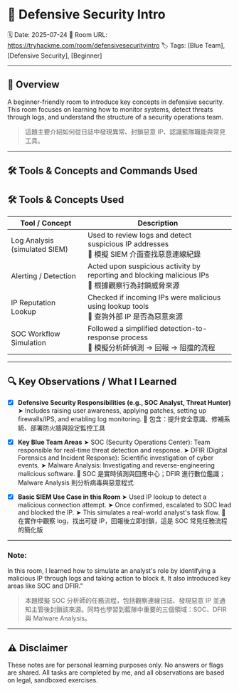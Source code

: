 # 🧠 Defensive Security Intro
🗓️ Date: 2025-07-24
🔗 Room URL: https://tryhackme.com/room/defensivesecurityintro
🏷️ Tags: \[Blue Team], \[Defensive Security], \[Beginner]

---

## 🧭 Overview

A beginner-friendly room to introduce key concepts in defensive security.
This room focuses on learning how to monitor systems, detect threats through logs, and understand the structure of a security operations team.

>  這題主要介紹如何從日誌中發現異常、封鎖惡意 IP、認識藍隊職能與常見工具。

---

## 🛠 Tools & Concepts and Commands Used

## 🛠 Tools & Concepts Used

| Tool / Concept           | Description                                                                 |
|--------------------------|-----------------------------------------------------------------------------|
| Log Analysis (simulated SIEM) | Used to review logs and detect suspicious IP addresses  <br>💬 模擬 SIEM 介面查找惡意連線紀錄 |
| Alerting / Detection     | Acted upon suspicious activity by reporting and blocking malicious IPs  <br>💬 根據觀察行為封鎖威脅來源 |
| IP Reputation Lookup     | Checked if incoming IPs were malicious using lookup tools  <br>💬 查詢外部 IP 是否為惡意來源 |
| SOC Workflow Simulation  | Followed a simplified detection-to-response process  <br>💬 模擬分析師偵測 → 回報 → 阻擋的流程 |


---

## 🔍 Key Observations / What I Learned

- [x] **Defensive Security Responsibilities (e.g., SOC Analyst, Threat Hunter)**
  ➤ Includes raising user awareness, applying patches, setting up firewalls/IPS, and enabling log monitoring.
  💬 包含：提升安全意識、修補系統、部署防火牆與設定監控工具

- [x] **Key Blue Team Areas**
  ➤ SOC (Security Operations Center): Team responsible for real-time threat detection and response.
  ➤ DFIR (Digital Forensics and Incident Response): Scientific investigation of cyber events.
  ➤ Malware Analysis: Investigating and reverse-engineering malicious software.
  💬 SOC 是實時偵測與回應中心；DFIR 進行數位鑑識；Malware Analysis 則分析病毒與惡意程式

- [x] **Basic SIEM Use Case in this Room**
  ➤ Used IP lookup to detect a malicious connection attempt.
  ➤ Once confirmed, escalated to SOC lead and blocked the IP.
  ➤ This simulates a real-world analyst's task flow.
  💬 在實作中觀察 log，找出可疑 IP，回報後立即封鎖，這是 SOC 常見任務流程的簡化版

---

### Note:

In this room, I learned how to simulate an analyst's role by identifying a malicious IP through logs and taking action to block it. It also introduced key areas like SOC and DFIR."

> 本題模擬 SOC 分析師的任務流程，包括觀察連線日誌、發現惡意 IP 並通知主管後封鎖該來源。同時也學習到藍隊中重要的三個領域：SOC、DFIR 與 Malware Analysis。

---

## ⚠ Disclaimer

These notes are for personal learning purposes only. No answers or flags are shared. All tasks are completed by me, and all observations are based on legal, sandboxed exercises.
